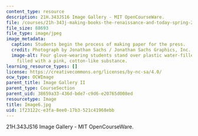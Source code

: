 ```yaml
---
content_type: resource
description: 21H.343JS16 Image Gallery - MIT OpenCourseWare.
file: /courses/21h-343j-making-books-the-renaissance-and-today-spring-2016/1f23122ce3fa8ee017b3521c41968ebb_Image6.jpg
file_size: 88693
file_type: image/jpeg
image_metadata:
  caption: Students begin the process of making paper for the press.
  credit: Photograph by Jonathan Sachs / Jonathan Sachs Graphics, Inc.
  image-alt: Four glove-wearing students stand over plastic water-filled containers
    filled with a pink, cotton-like substance.
learning_resource_types: []
license: https://creativecommons.org/licenses/by-nc-sa/4.0/
ocw_type: OCWImage
parent_title: Image Gallery II
parent_type: CourseSection
parent_uid: 38659a33-436d-bde7-c9d6-e20765d008ed
resourcetype: Image
title: Image6.jpg
uid: 1f23122c-e3fa-8ee0-17b3-521c41968ebb
---
```

21H.343JS16 Image Gallery - MIT OpenCourseWare.